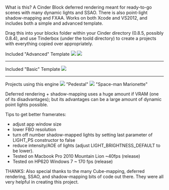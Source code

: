 What is this?
A Cinder Block deferred rendering meant for ready-to-go scenes with many dynamic lights and SSAO. There is also point-light shadow-mapping and FXAA. Works on both Xcode and VS2012, and includes both a simple and advanced template.

Drag this into your blocks folder within your Cinder directory (0.8.5, possibly 0.8.4), and use Tinderbox (under the toold directory) to create a projects with everything copied over appropriately.

Included "Advanced" Template
<img src="http://farm9.staticflickr.com/8363/8402994769_16588ca60f_c.jpg" />
<img src="http://farm9.staticflickr.com/8216/8406568340_3099ee04f3_c.jpg" />
<hr />
Included "Basic" Template
<img src="http://farm8.staticflickr.com/7451/12713642585_8704c8131a_c.jpg" />
<hr />
Projects using this engine
<img src="https://farm8.staticflickr.com/7534/16247456152_977dd31604_c.jpg" />
"Pedestal"

<img src="http://farm8.staticflickr.com/7312/12617617555_267da67848_c.jpg" />
"Space-man Marionette"

Deferred rendering + shadow-mapping uses a huge amount if VRAM (one of its disadvantages); but its advantages can be a large amount of dynamic point lights possible.

Tips to get better framerates:
- adjust app window size
- lower FBO resolution
- turn off number shadow-mapped lights by setting last parameter of LIGHT_PS constructor to false
- reduce intensity/AOE of lights (adjust LIGHT_BRIGHTNESS_DEFAULT to be lower).
- Tested on Macbook Pro 2010 Mountain Lion ~40fps (release)
- Tested on HP620 Windows 7  ~ 170 fps (release)

THANKS: Also special thanks to the many Cube-mapping, deferred rendering, SSAO, and shadow-mapping bits of code out there. They were all very helpful in creating this project.
